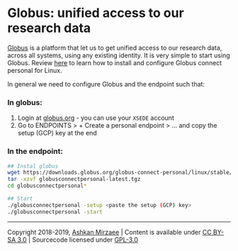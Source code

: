 # Globus: unified access to our research data

[Globus](https://www.globus.org) is a platform that let us to get unified access to our research data, across all systems, using any existing identity. It is very simple to start using Globus. Review [here](https://docs.globus.org/how-to/globus-connect-personal-linux/) to learn how to install and configure Globus connect personal for Linux.

In general we need to configure Globus and the endpoint such that:

### In globus:
1. Login at [globus.org](https://www.globus.org) - you can use your `XSEDE` account
2. Go to ENDPOINTS > + Create a personal endpoint > ... and copy the setup (GCP) key at the end

### In the endpoint:
```bash
## Instal globus
wget https://downloads.globus.org/globus-connect-personal/linux/stable/globusconnectpersonal-latest.tgz
tar -xzvf globusconnectpersonal-latest.tgz
cd globusconnectpersonal*

## Start 
./globusconnectpersonal -setup <paste the setup (GCP) key>
./globusconnectpersonal -start
```

---
Copyright 2018-2019, [Ashkan Mirzaee](https://ashki23.github.io/index.html) | Content is available under [CC BY-SA 3.0](https://creativecommons.org/licenses/by-sa/3.0/) | Sourcecode licensed under [GPL-3.0](https://www.gnu.org/licenses/gpl-3.0.en.html)
